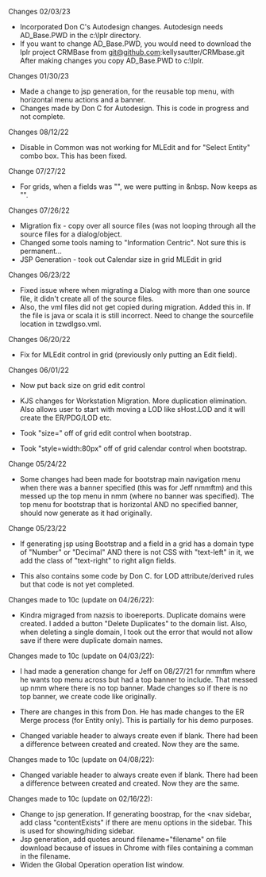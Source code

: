 Changes 02/03/23
* Incorporated Don C's Autodesign changes. Autodesign needs AD_Base.PWD in the c:\lplr directory.
* If you want to change AD_Base.PWD, you would need to download the lplr project CRMBase from git@github.com:kellysautter/CRMbase.git
  After making changes you copy AD_Base.PWD to c:\lplr.

Changes 01/30/23
* Made a change to jsp generation, for the reusable top menu, with horizontal menu actions and a banner.
* Changes made by Don C for Autodesign. This is code in progress and not complete. 

Changes 08/12/22

* Disable in Common was not working for MLEdit and for "Select Entity" combo box. This has been fixed.

Change 07/27/22
* For grids, when a fields was "", we were putting in &nbsp. Now keeps as "".

Changes 07/26/22
* Migration fix - copy over all source files (was not looping through all the source files for a dialog/object.
* Changed some tools naming to "Information Centric". Not sure this is permanent...
* JSP Generation - 
  took out Calendar size in grid
  MLEdit in grid

Changes 06/23/22
* Fixed issue where when migrating a Dialog with more than one source file, it didn't create all of the source files.
* Also, the vml files did not get copied during migration. Added this in. If the file is java or scala it is still incorrect. Need to change the
  sourcefile location in tzwdlgso.vml.

Changes 06/20/22
* Fix for MLEdit control in grid (previously only putting an Edit field).


Changes 06/01/22
* Now put back size on grid edit control

* KJS changes for Workstation Migration. More duplication elimination. Also allows user to start with moving a LOD like
  sHost.LOD and it will create the ER/PDG/LOD etc.
* Took "size=" off of grid edit control when bootstrap.
* Took "style=width:80px" off of grid calendar control when bootstrap.

Change 05/24/22

* Some changes had been made for bootstrap main navigation menu when there was a banner specified (this was for
  Jeff nmmftm) and this messed up the top menu in nmm (where no banner was specified). The top menu for bootstrap
  that is horizontal AND no specified banner, should now generate as it had originally.

Change 05/23/22

* If generating jsp using Bootstrap and a field in a grid has a domain type of  "Number" or "Decimal" AND there is not CSS with "text-left" in it, 
  we add the class of "text-right" to right align fields.

* This also contains some code by Don C. for LOD attribute/derived rules but that code is not yet completed.

Changes made to 10c (update on 04/26/22):

* Kindra migraged from nazsis to iboereports. Duplicate domains were created. I added a button "Delete Duplicates" to the domain list. Also, when deleting
  a single domain, I took out the error that would not allow save if there were duplicate domain names.

Changes made to 10c (update on 04/03/22):

* I had made a generation change for Jeff on 08/27/21 for nmmftm where he wants top menu across but had a top banner to include. That messed up nmm where there
  is no top banner. Made changes so if there is no top banner, we create code like originally.
* There are changes in this from Don. He has made changes to the ER Merge process (for Entity only). This is partially for his demo purposes.

* Changed variable header to always create <th> even if blank. There had been a difference between <th> created and <td> created. Now they are the same.

Changes made to 10c (update on 04/08/22):

* Changed variable header to always create <th> even if blank. There had been a difference between <th> created and <td> created. Now they are the same.

Changes made to 10c (update on 02/16/22):

* Change to jsp generation. If generating boostrap, for the <nav sidebar, add class "contentExists" if there are menu options in the sidebar. This is used for showing/hiding sidebar.
* Jsp generation, add quotes around filename="filename" on file download because of issues in Chrome with files containing a comman in the filename.
* Widen the Global Operation operation list window.

